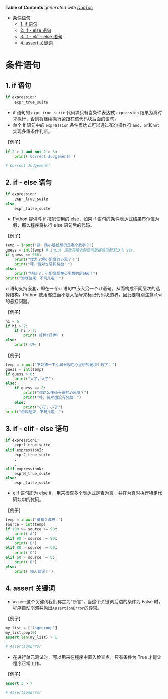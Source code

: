 <!-- START doctoc generated TOC please keep comment here to allow auto update -->
<!-- DON'T EDIT THIS SECTION, INSTEAD RE-RUN doctoc TO UPDATE -->
**Table of Contents**  *generated with [DocToc](https://github.com/thlorenz/doctoc)*

- [条件语句](#%E6%9D%A1%E4%BB%B6%E8%AF%AD%E5%8F%A5)
  - [1. if 语句](#1-if-%E8%AF%AD%E5%8F%A5)
  - [2. if - else 语句](#2-if---else-%E8%AF%AD%E5%8F%A5)
  - [3. if - elif - else 语句](#3-if---elif---else-%E8%AF%AD%E5%8F%A5)
  - [4. assert 关键词](#4-assert-%E5%85%B3%E9%94%AE%E8%AF%8D)

<!-- END doctoc generated TOC please keep comment here to allow auto update -->

# 条件语句

## 1. if 语句

```python
if expression:
    expr_true_suite
```
- if 语句的 `expr_true_suite` 代码块只有当条件表达式 `expression` 结果为真时才执行，否则将继续执行紧跟在该代码块后面的语句。
- 单个 if 语句中的 `expression` 条件表达式可以通过布尔操作符 `and`，`or`和`not` 实现多重条件判断。

【例子】
```python
if 2 > 1 and not 2 > 3:
    print('Correct Judgement!')

# Correct Judgement!
```



## 2. if - else 语句


```python
if expression:
    expr_true_suite
else
    expr_false_suite
```
- Python 提供与 if 搭配使用的 else，如果 if 语句的条件表达式结果布尔值为假，那么程序将执行 else 语句后的代码。

【例子】
```python
temp = input("猜一猜小姐姐想的是哪个数字？")
guess = int(temp) # input 函数将接收的任何数据类型都默认为 str。
if guess == 666:
    print("你太了解小姐姐的心思了！")
    print("哼，猜对也没有奖励！")
else:
    print("猜错了，小姐姐现在心里想的是666！")
print("游戏结束，不玩儿啦！")
```




`if`语句支持嵌套，即在一个`if`语句中嵌入另一个`if`语句，从而构成不同层次的选择结构。Python 使用缩进而不是大括号来标记代码块边界，因此要特别注意`else`的悬挂问题。

【例子】
```python
hi = 6
if hi > 2:
    if hi > 7:
        print('好棒!好棒!')
else:
    print('切~')
```


【例子】
```python
temp = input("不妨猜一下小哥哥现在心里想的是那个数字：")
guess = int(temp)
if guess > 8:
    print("大了，大了")
else:
    if guess == 8:
        print("你这么懂小哥哥的心思吗？")
        print("哼，猜对也没有奖励！")
    else:
        print("小了，小了")
print("游戏结束，不玩儿啦！")
```






## 3. if - elif - else 语句

```python
if expression1:
    expr1_true_suite
elif expression2:
    expr2_true_suite
    .
    .
elif expressionN:
    exprN_true_suite
else:
    expr_false_suite
```

- elif 语句即为 else if，用来检查多个表达式是否为真，并在为真时执行特定代码块中的代码。

【例子】

```python
temp = input('请输入成绩:')
source = int(temp)
if 100 >= source >= 90:
    print('A')
elif 90 > source >= 80:
    print('B')
elif 80 > source >= 60:
    print('C')
elif 60 > source >= 0:
    print('D')
else:
    print('输入错误！')
```

## 4. assert 关键词

- `assert`这个关键词我们称之为“断言”，当这个关键词后边的条件为 False 时，程序自动崩溃并抛出`AssertionError`的异常。

【例子】

```python
my_list = ['lsgogroup']
my_list.pop(0)
assert len(my_list) > 0

# AssertionError
```

- 在进行单元测试时，可以用来在程序中置入检查点，只有条件为 True 才能让程序正常工作。

【例子】
```python
assert 3 > 7

# AssertionError
```



